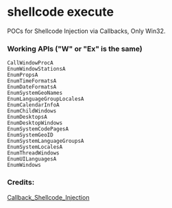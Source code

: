 # shellcode execute
POCs for Shellcode Injection via Callbacks, Only Win32.

### Working APIs ("W" or "Ex" is the same)
    CallWindowProcA
    EnumWindowStationsA
    EnumPropsA
    EnumTimeFormatsA
    EnumDateFormatsA
    EnumSystemGeoNames
    EnumLanguageGroupLocalesA
    EnumCalendarInfoA
    EnumChildWindows
    EnumDesktopsA
    EnumDesktopWindows
    EnumSystemCodePagesA
    EnumSystemGeoID
    EnumSystemLanguageGroupsA
    EnumSystemLocalesA
    EnumThreadWindows
    EnumUILanguagesA
    EnumWindows

### Credits:
[Callback_Shellcode_Injection](https://github.com/ChaitanyaHaritash)
